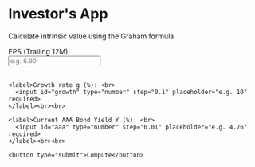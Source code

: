 <!DOCTYPE html>
<html>
<head>
  <meta charset="utf-8" />
  <title>Investor's App</title>
</head>
<body>
  <h1>Investor's App</h1>
  <p>Calculate intrinsic value using the Graham formula.</p>

  <form id="graham-form" style="max-width:480px">
    <label>EPS (Trailing 12M): <br>
      <input id="eps" type="number" step="0.01" placeholder="e.g. 6.90" required>
    </label><br><br>

    <label>Growth rate g (%): <br>
      <input id="growth" type="number" step="0.1" placeholder="e.g. 10" required>
    </label><br><br>

    <label>Current AAA Bond Yield Y (%): <br>
      <input id="aaa" type="number" step="0.01" placeholder="e.g. 4.76" required>
    </label><br><br>

    <button type="submit">Compute</button>
  </form>

  <h3 id="result" style="margin-top:16px;"></h3>

  <!-- Load your logic -->
  <script src="app.js"></script>
</body>
</html>
